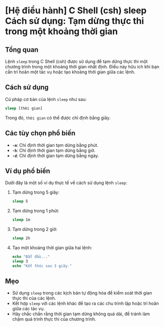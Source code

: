 # [Hệ điều hành] C Shell (csh) sleep Cách sử dụng: Tạm dừng thực thi trong một khoảng thời gian

## Tổng quan
Lệnh `sleep` trong C Shell (csh) được sử dụng để tạm dừng thực thi một chương trình trong một khoảng thời gian nhất định. Điều này hữu ích khi bạn cần trì hoãn một tác vụ hoặc tạo khoảng thời gian giữa các lệnh.

## Cách sử dụng
Cú pháp cơ bản của lệnh `sleep` như sau:

```csh
sleep [thời gian]
```

Trong đó, `thời gian` có thể được chỉ định bằng giây.

## Các tùy chọn phổ biến
- **`-m`**: Chỉ định thời gian tạm dừng bằng phút.
- **`-h`**: Chỉ định thời gian tạm dừng bằng giờ.
- **`-d`**: Chỉ định thời gian tạm dừng bằng ngày.

## Ví dụ phổ biến
Dưới đây là một số ví dụ thực tế về cách sử dụng lệnh `sleep`:

1. Tạm dừng trong 5 giây:
   ```csh
   sleep 5
   ```

2. Tạm dừng trong 1 phút:
   ```csh
   sleep 1m
   ```

3. Tạm dừng trong 2 giờ:
   ```csh
   sleep 2h
   ```

4. Tạo một khoảng thời gian giữa hai lệnh:
   ```csh
   echo "Bắt đầu..."
   sleep 3
   echo "Kết thúc sau 3 giây."
   ```

## Mẹo
- Sử dụng `sleep` trong các kịch bản tự động hóa để kiểm soát thời gian thực thi của các lệnh.
- Kết hợp `sleep` với các lệnh khác để tạo ra các chu trình lặp hoặc trì hoãn giữa các tác vụ.
- Hãy chắc chắn rằng thời gian tạm dừng không quá dài, để tránh làm chậm quá trình thực thi của chương trình.